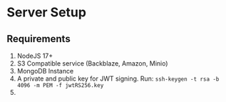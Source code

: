 # Server Setup


## Requirements
1. NodeJS 17+
2. S3 Compatible service (Backblaze, Amazon, Minio)
3. MongoDB Instance
4. A private and public key for JWT signing.  Run: `ssh-keygen -t rsa -b 4096 -m PEM -f jwtRS256.key`
5. 
